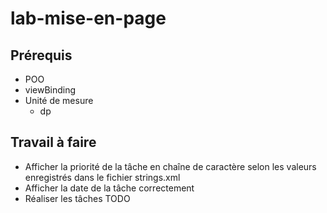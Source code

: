 # lab-mise-en-page

## Prérequis 

- POO
- viewBinding
- Unité de mesure 
  - dp

## Travail à faire

- Afficher la priorité de la tâche en chaîne de caractère selon les valeurs enregistrés dans le fichier strings.xml
- Afficher la date de la tâche correctement 
- Réaliser les tâches TODO
